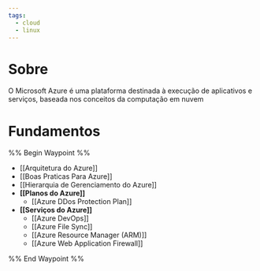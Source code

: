 ```yaml
---
tags:
  - cloud
  - linux
---
```


# Sobre
O Microsoft Azure é uma plataforma destinada à execução de aplicativos e serviços, baseada nos conceitos da computação em nuvem
# Fundamentos

%% Begin Waypoint %%
- [[Arquitetura do Azure]]
- [[Boas Praticas Para Azure]]
- [[Hierarquia de Gerenciamento do Azure]]
- **[[Planos do Azure]]**
	- [[Azure DDos Protection Plan]]
- **[[Serviços do Azure]]**
	- [[Azure DevOps]]
	- [[Azure File Sync]]
	- [[Azure Resource Manager (ARM)]]
	- [[Azure Web Application Firewall]]

%% End Waypoint %%